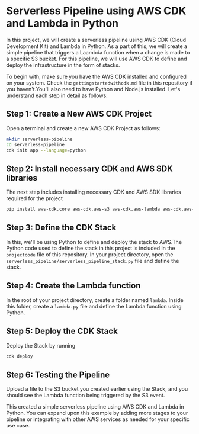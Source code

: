 # Serverless Pipeline using AWS CDK and Lambda in Python

In this project, we will create a serverless pipeline using AWS CDK (Cloud Development Kit) and Lambda in Python. As a part of this, we will create a simple pipeline that triggers a Laambda function when a change 
is made to a specific S3 bucket. For this pipeline, we will use AWS CDK to define and deploy the infrastructure in the form of stacks.

To begin with, make sure you have the AWS CDK installed and configured on your system. Check the `gettingstartedwithcdk.md` file in this repository if you haven't.You'll also need to have Python and Node.js installed. 
Let's understand each step in detail as follows:

## Step 1: Create a New AWS CDK Project
Open a terminal and create a new AWS CDK Project as follows:
```bash
mkdir serverless-pipeline
cd serverless-pipeline
cdk init app --language=python
```
## Step 2: Install necessary CDK and AWS SDK libraries
The next step includes installing necessary CDK and AWS SDK libraries required for the project
```bash
pip install aws-cdk.core aws-cdk.aws-s3 aws-cdk.aws-lambda aws-cdk.aws-events aws-cdk.aws-events-targets
```
## Step 3: Define the CDK Stack
In this, we'll be using Python to define and deploy the stack to AWS.The Python code used to define the stack in this project is included in the `projectcode` file of this repository.
In your project directory, open the `serverless_pipeline/serverless_pipeline_stack.py` file and define the stack.

## Step 4: Create the Lambda function
In the root of your project directory, create a folder named `lambda`. Inside this folder, create a `lambda.py` file and define the Lambda function using Python.

## Step 5: Deploy the CDK Stack
Deploy the Stack by running
```bash
cdk deploy
```
## Step 6: Testing the Pipeline
Upload a file to the S3 bucket you created earlier using the Stack, and you should see the Lambda function being triggered by the S3 event.

This created a simple serverless pipeline using AWS CDK and Lambda in Python. You can expand upon this example by adding more stages to your pipeline or integrating with other AWS services as needed
for your specific use case.
